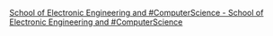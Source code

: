 [School of Electronic Engineering and #ComputerScience - School of Electronic Engineering and #ComputerScience](https://qi.tc/qi/115623)